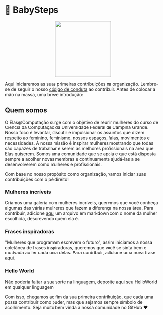 # 👶 BabySteps

<p  align="center">
<img  src="https://github.com/elasComputacao/Raio-X/blob/master/assets/logo%20elas.png?raw=true"  heigth="80"  width="180"/>
<p/>

Aqui iniciaremos as suas primeiras contribuições na organização. Lembre-se de seguir o nosso [código de conduta](https://github.com/elasComputacao/Site/blob/master/codigo-de-conduta.md) ao contribuir. Antes de colocar a mão na massa, uma breve introdução:

## Quem somos
O Elas@Computação surge com o objetivo de reunir mulheres do curso de Ciência da Computação da Universidade Federal de Campina Grande. Nosso foco é levantar, discutir e impulsionar os assuntos que dizem respeito ao feminino, feminismo, nossos espaços, falas, movimentos e necessidades. A nossa missão é inspirar mulheres mostrando que todas são capazes de trabalhar e serem as melhores profissionais na área que Elas quiserem. Somos uma comunidade que se apoia e que está disposta sempre a acolher novas membras e continuamente ajudá-las a se desenvolverem como mulheres e profissionais.

Com base no nosso propósito como organização, vamos iniciar suas contribuições com o pé direito!

### Mulheres incríveis
Criamos uma galeria com mulheres incríveis, queremos que você conheça algumas das várias mulheres que fazem a diferença na nossa área.
Para contribuir, adicione [aqui](galeria) um arquivo em markdown com o nome da mulher escolhida, descrevendo quem ela é.

### Frases inspiradoras
"Mulheres que programam escrevem o futuro", assim iniciamos a nossa coletânea de frases inspiradoras, queremos que você se sinta bem e motivada ao ler cada uma delas. 
Para contribuir, adicione uma nova frase [aqui](frases).

### Hello World
Não poderia faltar a sua sorte na linguagem, deposite [aqui](HelloWorld) seu HelloWorld em qualquer linguagem.

Com isso, chegamos ao fim da sua primeira contribuição, que cada uma possa contribuir como puder, mas que sejamos sempre símbolo de acolhimento. 
Seja muito bem vinda a nossa comunidade no GitHub ❤️